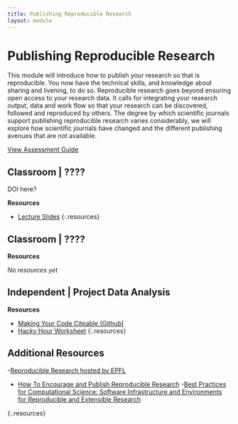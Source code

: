 ```yaml
---
title: Publishing Reproducible Research
layout: module
---
```



# Publishing Reproducible Research


This module will introduce how to publish your research so that is reproducible. You now have the technical skills, and knowledge about sharing and livening, to do so. Reproducible research goes beyond ensuring open access to your research data. It calls for integrating your research output, data and work flow so that your research can be discovered, followed and reproduced by others. The degree by which scientific journals support publishing reproducible research varies considerably, we will explore how scientific journals have changed and the different publishing avenues that are not available.


[View Assessment Guide](assessment.html)




## Classroom | ????

DOI here?

**Resources**

- [Lecture Slides](http://linkhere.com)
{:.resources}



## Classroom | ????


**Resources**

_No resources yet_




## Independent | Project Data Analysis


**Resources**
- [Making Your Code Citeable (Github)](https://guides.github.com/activities/citable-code/)
- [Hacky Hour Worksheet](hacky-hour-worksheet.html)
{:.resources}









## Additional Resources
-[Reproducible Research hosted by EPFL](http://rr.epfl.ch/)
- [How To Encourage and Publish Reproducible Research](http://jelena.ece.cmu.edu/repository/conferences/07_04_Icassp_Kovacevic.pdf)
-[Best Practices for Computational Science: Software Infrastructure and Environments for Reproducible and Extensible Research](http://openresearchsoftware.metajnl.com/articles/10.5334/jors.ay/)

{:.resources}

